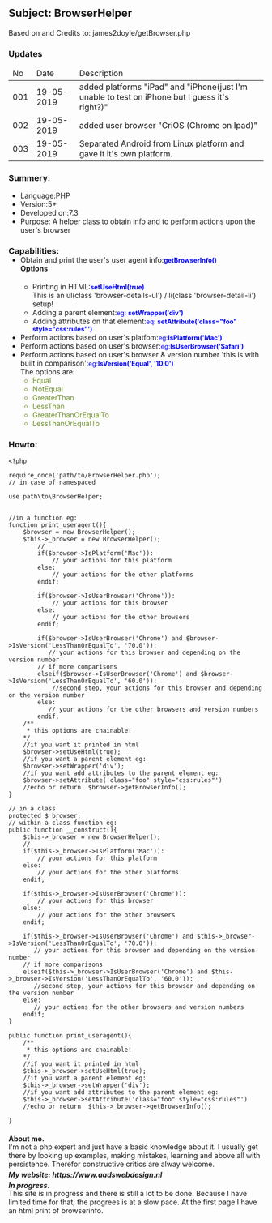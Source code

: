 
<h2>Subject: BrowserHelper</h2>
<p>Based on and Credits to: <span>james2doyle/getBrowser.php</span>  </p>

<h3>Updates</h3>
<table>
   <thead><td>No</td><td>Date</td><td>Description</td></thead>
   <tr><td>001</td><td>19-05-2019</td><td>added platforms "iPad" and "iPhone(just I'm unable to test on iPhone but I guess it's right?)" </td></tr>
   <tr><td>002</td><td>19-05-2019</td><td>added user browser "CriOS (Chrome on Ipad)" </td></tr>
   <tr><td>003</td><td>19-05-2019</td><td>Separated Android from Linux platform and gave it it's own platform.</td></tr>
</table>

<h3>Summery:</h3>
<ul>
   <li>Language:<span>PHP</span></li>
   <li>Version:<span>5+</span></li>
   <li>Developed on:<span>7.3</span></li>
   <li>Purpose:<span> A helper class to obtain info and to perform actions upon the user's browser</span></li>
</ul>

<h3 style="margin-bottom:-15px">Capabilities:</h3>
<ul>
   <li>Obtain and print the user's user agent info:<span style="color: blue; font-size: 0.9em"><strong>getBrowserInfo()</strong></span>
   <h4 style="margin-top:0 ; margin-botom:0">Options</h4>
   <ul style="margin-top:0">
        <li style="padding-top:-20px">Printing in HTML:<span style="color: blue; font-size: 0.9em"><strong>setUseHtml(true)</strong></span><div>This is an ul(class 'browser-details-ul') / li(class 'browser-detail-li') setup!</div></li>   
        <li>Adding a parent element:<span style="color: blue; font-size: 0.9em">eg: <strong>setWrapper('div')</strong></span></li>   
        <li>Adding attributes on that element:<span style="color: blue;  font-size: 0.9em">eq: <strong>setAttribute('class="foo" style="css:rules"')</strong></span></li>   
   </ul>
   </li>
   <li style="margin-top:0;">Perform actions based on user's platfom:<span style="color: blue;  font-size: 0.9em">eg:<strong>IsPlatform('Mac')</strong></span></li>
   <li>Perform actions based on user's browser:<span style="color: blue;  font-size: 0.9em">eg:<strong>IsUserBrowser('Safari')</strong></span></li>
   <li>Perform actions based on user's browser & version number 'this is with built in comparison':<span style="color: blue;  font-size: 0.9em">eg:<strong>IsVersion('Equal', '10.0')</strong></span>
   <div>The options are:</div>
   <ul style="color:olivedrab">
   <li>Equal</li>
   <li>NotEqual</li>
   <li>GreaterThan</li>
   <li>LessThan</li>
   <li>GreaterThanOrEqualTo</li>
   <li>LessThanOrEqualTo</li>
   </ul>
   </li>
</ul> 

<h3>Howto:</h3>

`<?php`
```
require_once('path/to/BrowserHelper.php');
// in case of namespaced

use path\to\BrowserHelper;


//in a function eg:
function print_useragent(){
    $browser = new BrowserHelper();
    $this->_browser = new BrowserHelper();
        // 
        if($browser->IsPlatform('Mac')): 
            // your actions for this platform
        else:
            // your actions for the other platforms
        endif;
        
        if($browser->IsUserBrowser('Chrome')): 
            // your actions for this browser
        else:
            // your actions for the other browsers
        endif;
        
        if($browser->IsUserBrowser('Chrome') and $browser->IsVersion('LessThanOrEqualTo', '70.0')): 
           // your actions for this browser and depending on the version number
        // if more comparisons
        elseif($browser->IsUserBrowser('Chrome') and $browser->IsVersion('LessThanOrEqualTo', '60.0')):   
            //second step, your actions for this browser and depending on the version number
        else:
           // your actions for the other browsers and version numbers
        endif;
    /**
     * this options are chainable!
    */
    //if you want it printed in html
    $browser->setUseHtml(true);
    //if you want a parent element eg:
    $browser->setWrapper('div');
    //if you want add attributes to the parent element eg:
    $browser->setAttribute('class="foo" style="css:rules"')
    //echo or return  $browser->getBrowserInfo();
}
    
// in a class
protected $_browser;
// within a class function eg:
public function __construct(){
    $this->_browser = new BrowserHelper();
    // 
    if($this->_browser->IsPlatform('Mac')): 
        // your actions for this platform
    else:
        // your actions for the other platforms
    endif;
    
    if($this->_browser->IsUserBrowser('Chrome')): 
        // your actions for this browser
    else:
        // your actions for the other browsers
    endif;
    
    if($this->_browser->IsUserBrowser('Chrome') and $this->_browser->IsVersion('LessThanOrEqualTo', '70.0')): 
       // your actions for this browser and depending on the version number
    // if more comparisons
    elseif($this->_browser->IsUserBrowser('Chrome') and $this->_browser->IsVersion('LessThanOrEqualTo', '60.0')):   
       //second step, your actions for this browser and depending on the version number
    else:
       // your actions for the other browsers and version numbers
    endif;
}

public function print_useragent(){
    /**
     * this options are chainable!
    */
    //if you want it printed in html
    $this->_browser->setUseHtml(true);
    //if you want a parent element eg:
    $this->_browser->setWrapper('div');
    //if you want add attributes to the parent element eg:
    $this->_browser->setAttribute('class="foo" style="css:rules"')
    //echo or return  $this->_browser->getBrowserInfo();
    
}
```

<h4 style="margin-bottom:-15px">About me.</h4>
<p>I'm not a php expert and just have a basic knowledge about it. I usually get there by looking up examples, making mistakes, learning and above all with persistence. Therefor constructive critics are alway welcome.
 </p>
 
<h5 style="margin-top:-10px;margin-bottom:-15px">My website: https://www.aadswebdesign.nl</h5> 
<h5 style="margin-bottom:-15px">In progress.</h5>
<p>
This site is in progress and there is still a lot to be done. Because I have limited time for that, the progrees is at a slow pace. At the first page I have an html print of browserinfo. 
<?p>
 
 
